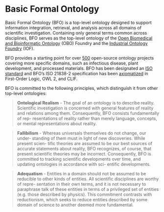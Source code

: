 # Basic Formal Ontology

Basic Formal Ontology (BFO) is a top-level ontology designed to support information integration, retrieval, and analysis across all domains of scientific investigation. Containing only general terms common across disciplines, BFO serves as the top-level ontology of the [Open Biomedical and Bioinformatic Ontology](https://obofoundry.org/) (OBO) Foundry and the [Industrial Ontology Foundry](https://industrialontologies.org/) (IOF).

BFO provides a starting point for over [500](http://basic-formal-ontology.org/users.html) open-source ontology projects covering more specific domains, such as infectious disease, plant development, and processed materials. BFO has been designated an [ISO standard](https://www.iso.org/standard/74572.html) and BFO’s ISO 21838-2 specification has been [axiomatized](https://github.com/BFO-ontology/BFO-2020/tree/21838-2/21838-2) in First-Order Logic, OWL 2, and CLIF.
 
BFO is committed to the following principles, which distinguish it from other top-level ontologies:

> **Ontological Realism** - The goal of an ontology is to describe reality. Scientific investigation is concerned with general features of reality and relations among them. Consequently, BFO consists fundamentally of rep- resentations of reality rather than merely language, concepts, or mental representations about reality.

> **Fallibilism** - Whereas universals themselves do not change, our under- standing of them must in light of new discoveries. While present scien- tific theories are assumed to be our best sources of accurate statements about reality, BFO recognizes, of course, that present scientific theories may be incorrect. Consequently, BFO is committed to tracking scientific developments over time, and updating ontologies in accordance with sci- entific developments.

> **Adequatism** - Entities in a domain should not be assumed to be reducible to other kinds of entities. All scientific disciplines are worthy of repre- sentation in their own terms, and it is not necessary to paraphrase talk of these entities in terms of a privileged set of entities (e.g. those described by physics). This commitment contrasts with reductionism, which seeks to reduce entities described by some domain of science to another deemed more fundamental.